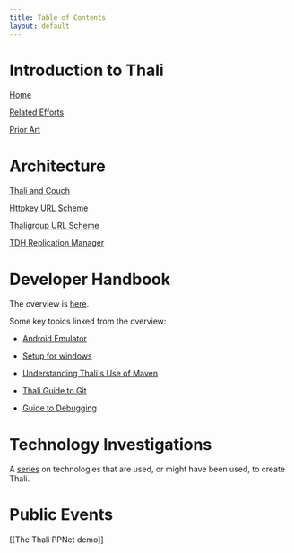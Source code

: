 ```yaml
---
title: Table of Contents
layout: default
---
```


# Introduction to Thali 

[Home](index)

[Related Efforts](RelatedEfforts)

[Prior Art](PriorArt)

# Architecture 

[Thali and Couch](ThaliAndCouch)

[Httpkey URL Scheme](HttpkeyURLScheme)

[Thaligroup URL Scheme](ThaligroupURLScheme)

[TDH Replication Manager](TDHReplicationManager)

# Developer Handbook

The overview is [here](DeveloperHandbook).

Some key topics linked from the overview:

* [Android Emulator](AndroidEmulator)

* [Setup for windows](SetupForWindows)

* [Understanding Thali's Use of Maven](UnderstandingThalisUseOfMaven)

* [Thali Guide to Git](ThaliGuideToGit)

* [Guide to Debugging](GuideToDebugging)

# Technology Investigations

A [series](TechnologyInvestigations) on technologies that are used, or might have been used, to create Thali.

# Public Events

[[The Thali PPNet demo]] 

